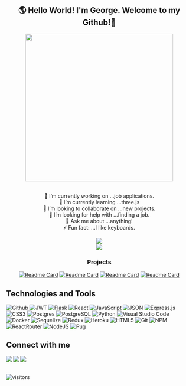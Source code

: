 <div align='center'>
<div align="center" width="300">
  <h2>🌎 Hello World! I'm George. Welcome to my Github!👋</h2>
</div>

<div align="center" width="300px">
  <img src="https://i.ibb.co/4NgYctt/izzy-coding2.gif" width="400"/>
</div>

<div align="center" width="300">
  
<br/>
  
<div align="center">
  
🔭  I’m currently working on ...job applications.
  <br/>
🌱  I’m currently learning ...three.js
  <br/>
👯  I’m looking to collaborate on ...new projects.
  <br/>
🤔  I’m looking for help with ...finding a job.
  <br/>
💬  Ask me about ...anything!
  <br/>
⚡  Fun fact: ...I like keyboards.
  
</div>
  <img src='https://github-readme-stats.vercel.app/api?username=georgeeng89&count_private=true&theme=ayu-mirage&show_icons=true'></img>
  <br>
  <img src='https://readme-jokes.vercel.app/api?bgColor=%63141421&borderColor=%23e4e2e2&qColor=%23a8fdf6&aColor=%23f7d746'>
<br>
  
  ### Projects

 [![Readme Card](https://github-readme-stats.vercel.app/api/pin/?username=georgeeng89&repo=Finstagram&theme=nord&card_width=500)](https://github.com/georgeeng89/Finstagram)
 [![Readme Card](https://github-readme-stats.vercel.app/api/pin/?username=georgeeng89&repo=LairBnB&theme=ayu-mirage&card_width=500)](https://github.com/georgeeng89/LairBnB)
 [![Readme Card](https://github-readme-stats.vercel.app/api/pin/?username=pierikm&repo=robinhood-clone&theme=ayu-mirage&card_width=500)](https://github.com/pierikm/robinhood-clone)
 [![Readme Card](https://github-readme-stats.vercel.app/api/pin/?username=vernfongchao&repo=Catoura&theme=nord&card_width=500)](https://github.com/vernfongchao/Catoura)
  
</div>  
</div>

<!-- <img height="180em" src="https://github-readme-stats.vercel.app/api?username=georgeeng89&show_icons=true&hide_border=true&&count_private=true&include_all_commits=true" /> -->

<!-- 
[![Anurag's GitHub stats](https://github-readme-stats.vercel.app/api?username=georgeeng89&theme=ayu-mirage&show_icons=true)](https://github.com/anuraghazra/github-readme-stats)
 -->


<!-- ## Technologies and Tools

<div>
  <img src="https://github.com/devicons/devicon/blob/master/icons/react/react-original-wordmark.svg" title="React" alt="React" width="40" height="40"/>&nbsp;
  <img src="https://github.com/devicons/devicon/blob/master/icons/materialui/materialui-original.svg" title="Material UI" alt="Material UI" width="40" height="40"/>&nbsp;
  <img src="https://github.com/devicons/devicon/blob/master/icons/redux/redux-original.svg" title="Redux" alt="Redux " width="40" height="40"/>&nbsp;
  <img src="https://github.com/devicons/devicon/blob/master/icons/css3/css3-plain-wordmark.svg"  title="CSS3" alt="CSS" width="40" height="40"/>&nbsp;
  <img src="https://github.com/devicons/devicon/blob/master/icons/python/python-original-wordmark.svg"  title="CSS3" alt="CSS" width="40" height="40"/>&nbsp;
  <img src="https://github.com/devicons/devicon/blob/master/icons/html5/html5-original.svg" title="HTML5" alt="HTML" width="40" height="40"/>&nbsp;
  <img src="https://github.com/devicons/devicon/blob/master/icons/javascript/javascript-original.svg" title="JavaScript" alt="JavaScript" width="40" height="40"/>&nbsp;
  <img src="https://github.com/devicons/devicon/blob/master/icons/mysql/mysql-original-wordmark.svg" title="MySQL"  alt="MySQL" width="40" height="40"/>&nbsp;
  <img src="https://github.com/devicons/devicon/blob/master/icons/nodejs/nodejs-original-wordmark.svg" title="NodeJS" alt="NodeJS" width="40" height="40"/>&nbsp;
  <img src="https://github.com/devicons/devicon/blob/master/icons/amazonwebservices/amazonwebservices-plain-wordmark.svg" title="AWS" alt="AWS" width="40" height="40"/>&nbsp;
  <img src="https://github.com/devicons/devicon/blob/master/icons/git/git-original-wordmark.svg" title="Git" **alt="Git" width="40" height="40"/>
  <img src="https://github.com/devicons/devicon/blob/master/icons/postgresql/postgresql-original.svg" title="Git" **alt="Git" width="40" height="40"/>
  <img src="https://github.com/devicons/devicon/blob/master/icons/flask/flask-original-wordmark.svg" title="Git" **alt="Git" width="40" height="40"/>
</div> -->


## Technologies and Tools

![Github](https://img.shields.io/badge/GitHub-100000?style=for-the-badge&logo=github&logoColor=white)
![JWT](https://img.shields.io/badge/JWT-black?style=for-the-badge&logo=JSON%20web%20tokens)
![Flask](https://img.shields.io/badge/flask-%23000.svg?style=for-the-badge&logo=flask&logoColor=white)
![React](https://img.shields.io/badge/react-%2320232a.svg?style=for-the-badge&logo=react&logoColor=%2361DAFB)
![JavaScript](https://img.shields.io/badge/javascript-%23323330.svg?style=for-the-badge&logo=javascript&logoColor=%23F7DF1E)
![JSON](https://img.shields.io/badge/json-5E5C5C?style=for-the-badge&logo=json&logoColor=white)
![Express.js](https://img.shields.io/badge/express.js-%23404d59.svg?style=for-the-badge&logo=express&logoColor=%2361DAFB)
![CSS3](https://img.shields.io/badge/css3-%231572B6.svg?style=for-the-badge&logo=css3&logoColor=white)
![Postgres](https://img.shields.io/badge/postgres-%23316192.svg?style=for-the-badge&logo=postgresql&logoColor=white)
![PostgreSQL](https://img.shields.io/badge/PostgreSQL-316192?style=for-the-badge&logo=postgresql&logoColor=white)
![Python](https://img.shields.io/badge/python-3670A0?style=for-the-badge&logo=python&logoColor=ffdd54)
![Visual Studio Code](https://img.shields.io/badge/Visual%20Studio%20Code-0078d7.svg?style=for-the-badge&logo=visual-studio-code&logoColor=white)
![Docker](https://img.shields.io/badge/docker-%230db7ed.svg?style=for-the-badge&logo=docker&logoColor=white)
![Sequelize](https://img.shields.io/badge/Sequelize-52B0E7?style=for-the-badge&logo=Sequelize&logoColor=white)
![Redux](https://img.shields.io/badge/redux-%23593d88.svg?style=for-the-badge&logo=redux&logoColor=white)
![Heroku](https://img.shields.io/badge/heroku-%23430098.svg?style=for-the-badge&logo=heroku&logoColor=white)
![HTML5](https://img.shields.io/badge/html5-%23E34F26.svg?style=for-the-badge&logo=html5&logoColor=white)
![Git](https://img.shields.io/badge/git-%23F05033.svg?style=for-the-badge&logo=git&logoColor=white)
![NPM](https://img.shields.io/badge/npm-CB3837?style=for-the-badge&logo=npm&logoColor=white)
![ReactRouter](https://img.shields.io/badge/React_Router-CA4245?style=for-the-badge&logo=react-router&logoColor=white)
![NodeJS](https://img.shields.io/badge/node.js-6DA55F?style=for-the-badge&logo=node.js&logoColor=white)
![Pug](https://img.shields.io/badge/Pug-FFF?style=for-the-badge&logo=pug&logoColor=A86454)


## Connect with me
<a href="https://www.linkedin.com/in/george-eng-4b07631a5/" target="_blank" >
  <img align="left"  src="https://img.shields.io/badge/LinkedIn-0077B5?style=for-the-badge&logo=linkedin&logoColor=white" />
</a>
<a href="https://angel.co/u/george-eng-2" target="_blank">
   <img align="left"  src="https://img.shields.io/badge/AngelList-%23D4D4D4.svg?style=for-the-badge&logo=AngelList&logoColor=black" />
</a>
<a href="mailto:georgeeng89@gmail.com" target="_blank">
   <img align="left"src="https://img.shields.io/badge/Gmail-D14836?style=for-the-badge&logo=gmail&logoColor=white" />
</a>

<br/>
<br/>

![visitors](https://visitor-badge.glitch.me/badge?page_id=georgeeng89)


